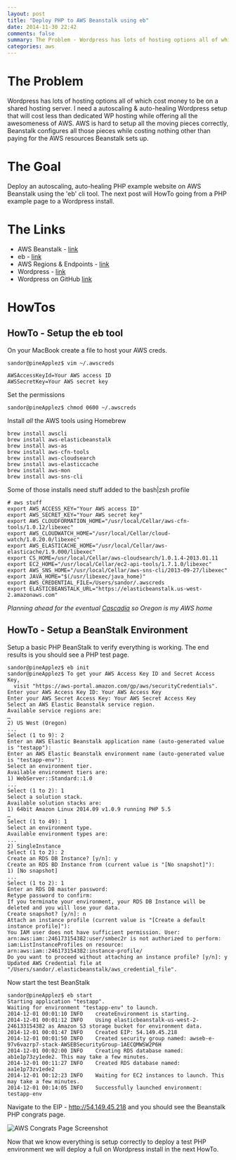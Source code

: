```yaml
---
layout: post
title: "Deploy PHP to AWS Beanstalk using eb"
date: 2014-11-30 22:42
comments: false
summary: The Problem - Wordpress has lots of hosting options all of which cost money to be on a shared hosting server.  I need a autoscaling & auto-healing Wordpress setup that will cost less than dedicated WP hosting while offering all the awesomeness of AWS.  AWS is hard to setup all the moving pieces correctly, Beanstalk configures all those pieces while costing nothing other than paying for the AWS resources Beanstalk sets up.
categories: aws
---
```


# The Problem
Wordpress has lots of hosting options all of which cost money to be on a shared hosting server.  I need a autoscaling & auto-healing Wordpress setup that will cost less than dedicated WP hosting while offering all the awesomeness of AWS.  AWS is hard to setup all the moving pieces correctly, Beanstalk configures all those pieces while costing nothing other than paying for the AWS resources Beanstalk sets up.

# The Goal

Deploy an autoscaling, auto-healing PHP example website on AWS Beanstalk using the 'eb' cli tool.  The next post will HowTo going from a PHP example page to a Wordpress install.


# The Links

  - AWS Beanstalk - [link](http://docs.aws.amazon.com/elasticbeanstalk/latest/dg/Welcome.html)
  - eb - [link](http://docs.aws.amazon.com/elasticbeanstalk/latest/dg/command-reference-get-started.html)
  - AWS Regions & Endpoints - [link](http://docs.aws.amazon.com/general/latest/gr/rande.html)
  - Wordpress - [link](https://wordpress.org)
  - Wordpress on GitHub [link](https://github.com/WordPress/WordPress)
  
# HowTos

## HowTo - Setup the eb tool

On your MacBook create a file to host your AWS creds.

~~~
sandor@pineApplez$ vim ~/.awscreds
~~~

~~~
AWSAccessKeyId=Your AWS access ID
AWSSecretKey=Your AWS secret key
~~~

Set the permissions

~~~
sandor@pineApplez$ chmod 0600 ~/.awscreds
~~~

Install *all* the AWS tools using Homebrew

~~~
brew install awscli
brew install aws-elasticbeanstalk
brew install aws-as
brew install aws-cfn-tools
brew install aws-cloudsearch
brew install aws-elasticcache
brew install aws-mon
brew install aws-sns-cli
~~~
Some of those installs need stuff added to the bash|zsh profile

~~~
# aws stuff
export AWS_ACCESS_KEY="Your AWS access ID"
export AWS_SECRET_KEY="Your AWS secret key"
export AWS_CLOUDFORMATION_HOME="/usr/local/Cellar/aws-cfn-tools/1.0.12/libexec"
export AWS_CLOUDWATCH_HOME="/usr/local/Cellar/cloud-watch/1.0.20.0/libexec"
export AWS_ELASTICACHE_HOME="/usr/local/Cellar/aws-elasticache/1.9.000/libexec"
export CS_HOME=/usr/local/Cellar/aws-cloudsearch/1.0.1.4-2013.01.11
export EC2_HOME="/usr/local/Cellar/ec2-api-tools/1.7.1.0/libexec"
export AWS_SNS_HOME="/usr/local/Cellar/aws-sns-cli/2013-09-27/libexec"
export JAVA_HOME="$(/usr/libexec/java_home)"
export AWS_CREDENTIAL_FILE=/Users/sandor/.awscreds
export ELASTICBEANSTALK_URL="https://elasticbeanstalk.us-west-2.amazonaws.com"
~~~
*Planning ahead for the eventual [Cascadia](https://en.wikipedia.org/wiki/Cascadia_%28independence_movement%29) so Oregon is my AWS home*

## HowTo - Setup a BeanStalk Environment

Setup a basic PHP BeanStalk to verify everything is working.  The end results is you should see a PHP test page.

~~~
sandor@pineApplez$ eb init
sandor@pineApplez$ To get your AWS Access Key ID and Secret Access Key,
  visit "https://aws-portal.amazon.com/gp/aws/securityCredentials".
Enter your AWS Access Key ID: Your AWS Access Key
Enter your AWS Secret Access Key: Your AWS Secret Access Key
Select an AWS Elastic Beanstalk service region.
Available service regions are:
…
2) US West (Oregon)
...
Select (1 to 9): 2
Enter an AWS Elastic Beanstalk application name (auto-generated value is "testapp"):
Enter an AWS Elastic Beanstalk environment name (auto-generated value is "testapp-env"):
Select an environment tier.
Available environment tiers are:
1) WebServer::Standard::1.0
...
Select (1 to 2): 1
Select a solution stack.
Available solution stacks are:
1) 64bit Amazon Linux 2014.09 v1.0.9 running PHP 5.5
…
Select (1 to 49): 1
Select an environment type.
Available environment types are:
...
2) SingleInstance
Select (1 to 2): 2
Create an RDS DB Instance? [y/n]: y
Create an RDS BD Instance from (current value is "[No snapshot]"):
1) [No snapshot]
...
Select (1 to 2): 1
Enter an RDS DB master password:
Retype password to confirm:
If you terminate your environment, your RDS DB Instance will be deleted and you will lose your data.
Create snapshot? [y/n]: n
Attach an instance profile (current value is "[Create a default instance profile]"):
You IAM user does not have sufficient permission. User: arn:aws:iam::246173154382:user/smbec2r is not authorized to perform: iam:ListInstanceProfiles on resource: arn:aws:iam::246173154382:instance-profile/
Do you want to proceed without attaching an instance profile? [y/n]: y
Updated AWS Credential file at "/Users/sandor/.elasticbeanstalk/aws_credential_file".

~~~

Now start the test BeanStalk

~~~
sandor@pineApplez$ eb start
Starting application "testapp".
Waiting for environment "testapp-env" to launch.
2014-12-01 00:01:10	INFO	createEnvironment is starting.
2014-12-01 00:01:12	INFO	Using elasticbeanstalk-us-west-2-246133154382 as Amazon S3 storage bucket for environment data.
2014-12-01 00:01:47	INFO	Created EIP: 54.149.45.218
2014-12-01 00:01:50	INFO	Created security group named: awseb-e-97v6vazrp7-stack-AWSEBSecurityGroup-1AECQMWSW2P6H
2014-12-01 00:02:00	INFO	Creating RDS database named: ab1e1p73zy1ede2. This may take a few minutes.
2014-12-01 00:11:27	INFO	Created RDS database named: aa1e1p73zv1ede2
2014-12-01 00:12:23	INFO	Waiting for EC2 instances to launch. This may take a few minutes.
2014-12-01 00:14:05	INFO	Successfully launched environment: testapp-env
~~~

Navigate to the EIP - http://54.149.45.218 and you should see the Beanstalk PHP congrats page.

![AWS Congrats Page Screenshot](https://dl.dropboxusercontent.com/u/6735750/WebHostPics/AWSCongratsScreen.png)

Now that we know everything is setup correctly to deploy a test PHP environment we will deploy a full on Wordpress install in the next HowTo.


















